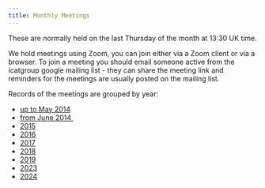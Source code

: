 ```yaml
---
title: Monthly Meetings
---
```


These are normally held on the last Thursday of the month at 13:30 UK time.

We hold meetings using Zoom, you can join either via a Zoom client or via a browser. To join a meeting you should email someone active from the icatgroup google mailing list - they can share the meeting link and reminders for the meetings are usually posted on the mailing list.

Records of the meetings are grouped by year:

- [up to May 2014](/collaboration/communication/monthly-meetings/up-to-may-2014/)
- [from June 2014 ](/collaboration/communication/monthly-meetings/2014-meetings/ "2014 Meetings")
- [2015](/collaboration/communication/monthly-meetings/2015-meetings/ "2015 Meetings")
- [2016](/collaboration/communication/monthly-meetings/2016-meetings/ "2016 Meetings")
- [2017](/collaboration/communication/monthly-meetings/2017-meetings/ "2017 Meetings")
- [2018](/collaboration/communication/monthly-meetings/2018-meetings/ "2018 Meetings")
- [2019](/collaboration/communication/monthly-meetings/2019-meetings/ "2019 Meetings")
- [2023](/collaboration/communication/monthly-meetings/2023-meetings/ "2023 Meetings")
- [2024](/collaboration/communication/monthly-meetings/2024-meetings/ "2024 Meetings")
